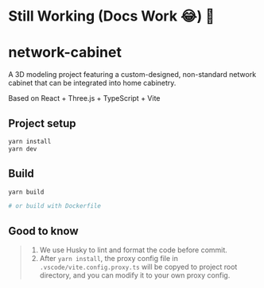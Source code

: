 # Still Working (Docs Work 😂) 🚧

# network-cabinet

A 3D modeling project featuring a custom-designed, non-standard network cabinet that can be integrated into home cabinetry.

Based on React + Three.js + TypeScript + Vite

## Project setup

```bash
yarn install
yarn dev
```

## Build

```bash
yarn build

# or build with Dockerfile
```

## Good to know

> 1. We use Husky to lint and format the code before commit.
> 2. After `yarn install`, the proxy config file in `.vscode/vite.config.proxy.ts` will be copyed to project root directory, and you can modify it to your own proxy config.

